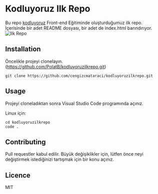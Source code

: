 # Kodluyoruz Ilk Repo
Bu repo [kodluyoruz](https:\\kodluyoruz.org) Front-end Eğitiminde oluşturduğumuz ilk repo. İçerisinde bir adet README dosyası, bir adet de index.html barındırıyor.
![Ilk Repo](https://user-images.githubusercontent.com/96924543/147838928-b342d27c-3e8a-4687-ba5f-ee1ef4f007ac.jpg)
## Installation

Öncelikle projeyi clonelayın. (https://github.com/PolatB/kodluyoruzilkrepo.git)

`git clone https://github.com/cengizcmataraci/kodluyoruzilkrepo.git`

## Usage

Projeyi cloneladıktan sonra Visual Studio Code programında açınız.

Linux için:

```
cd kodluyoruzilkrepo
code .
```

## Contributing

Pull requestler kabul edilir. Büyük değişiklikler için, lütfen önce neyi değiştirmek istediğinizi tartışmak için bir konu açınız.

## Licence

MIT